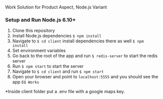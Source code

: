 Work Solution for Product Aspect, Node.js Variant

### Setup and Run Node.js 6.10+

1. Clone this repository
2. Install Node.js dependencies `$ npm install`
3. Navigate to `$ cd client` install dependencies there as well `$ npm install`
4. Set environment variables
5. Go back to the root of the app and run `$ redis-server` to start the redis server
6. Run `$ npm start` to start the server
7. Navigate to `$ cd client` and run `$ npm start`
8. Open your browser and point to `localhost:5555` and you should see the app `EQ Works`

*Inside client folder put a .env file with a google maps key.
